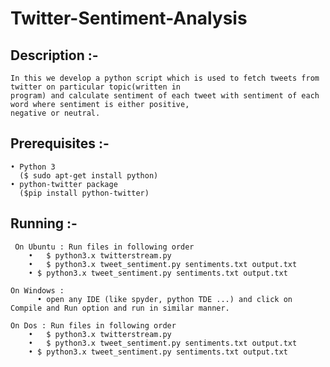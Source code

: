 # Twitter-Sentiment-Analysis

## Description :-
    
    In this we develop a python script which is used to fetch tweets from twitter on particular topic(written in 
    program) and calculate sentiment of each tweet with sentiment of each word where sentiment is either positive, 
    negative or neutral.
    
## Prerequisites :-

    • Python 3
      ($ sudo apt-get install python)
    • python-twitter package
      ($pip install python-twitter)
   
## Running :-

     On Ubuntu : Run files in following order
        •	$ python3.x twitterstream.py
        •	$ python3.x tweet_sentiment.py sentiments.txt output.txt
        • $ python3.x tweet_sentiment.py sentiments.txt output.txt

    On Windows :
          •	open any IDE (like spyder, python TDE ...) and click on Compile and Run option and run in similar manner.

    On Dos : Run files in following order
        •	$ python3.x twitterstream.py
        •	$ python3.x tweet_sentiment.py sentiments.txt output.txt
        • $ python3.x tweet_sentiment.py sentiments.txt output.txt 
